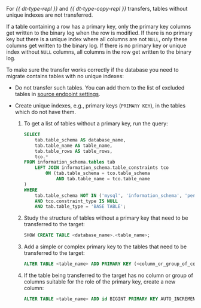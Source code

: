 For _{{ dt-type-repl }}_ and _{{ dt-type-copy-repl }}_ transfers, tables without unique indexes are not transferred. 

If a table containing a row has a primary key, only the primary key columns get written to the binary log when the row is modified. If there is no primary key but there is a unique index where all columns are not `NULL`, only these columns get written to the binary log. If there is no primary key or unique index without `NULL` columns, all columns in the row get written to the binary log.

To make sure the transfer works correctly if the database you need to migrate contains tables with no unique indexes:

* Do not transfer such tables. You can add them to the list of excluded tables in [source endpoint settings](../../data-transfer/operations/endpoint/source/mysql.md#additional-settings).

* Create unique indexes, e.g., primary keys (`PRIMARY KEY`), in the tables which do not have them.

    1. To get a list of tables without a primary key, run the query:

        ```sql
        SELECT
            tab.table_schema AS database_name,
            tab.table_name AS table_name,
            tab.table_rows AS table_rows,
            tco.*
        FROM information_schema.tables tab
            LEFT JOIN information_schema.table_constraints tco
                ON (tab.table_schema = tco.table_schema
                    AND tab.table_name = tco.table_name
        )
        WHERE
            tab.table_schema NOT IN ('mysql', 'information_schema', 'performance_schema', 'sys')
            AND tco.constraint_type IS NULL
            AND tab.table_type = 'BASE TABLE';
        ```

    1. Study the structure of tables without a primary key that need to be transferred to the target:

        ```sql
        SHOW CREATE TABLE <database_name>.<table_name>;
        ```

    1. Add a simple or complex primary key to the tables that need to be transferred to the target:

        ```sql
        ALTER TABLE <table_name> ADD PRIMARY KEY (<column_or_group_of_columns>);
        ```

    1. If the table being transferred to the target has no column or group of columns suitable for the role of the primary key, create a new column:

        ```sql
        ALTER TABLE <table_name> ADD id BIGINT PRIMARY KEY AUTO_INCREMENT;
        ```
